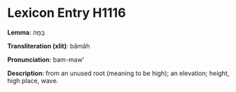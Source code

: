# Lexicon Entry H1116

**Lemma**: בָּמָה

**Transliteration (xlit)**: bâmâh

**Pronunciation**: bam-maw'

**Description**:
from an unused root (meaning to be high); an elevation; height, high place, wave.
